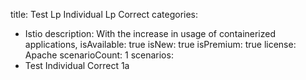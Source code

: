 title: Test Lp Individual Lp Correct
categories:
 - Istio
description: With the increase in usage of containerized applications,
isAvailable: true
isNew: true
isPremium: true
license: Apache
scenarioCount: 1
scenarios:
 - Test Individual Correct 1a